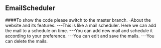## EmailScheduler
####To show the code please switch to the master branch.
-About the website and its features.
---This is like a mail scheduler. Here we can add the mail to a schedule on time.
---You can add new mail and schedule it according to your preference.
---You can edit and save the mails.
---You can delete the mails.
